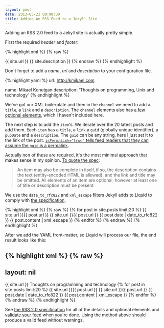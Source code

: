 ```yaml
---
layout: post
date: 2013-05-23 00:00:00
title: Adding An RSS Feed to a Jekyll Site
---
```


Adding an RSS 2.0 feed to a Jekyll site is actually pretty simple.

First the required *header* and *footer*:

{% highlight xml %}
{% raw %}
<?xml version="1.0" encoding="utf-8"?>
<rss version="2.0" xmlns:atom="http://www.w3.org/2005/Atom">
  <channel>
    <atom:link href="{{ site.url }}/feed.xml" rel="self" type="application/rss+xml" />
    <title>{{ site.name }}</title>
    <link>{{ site.url }}</link>
    <description>{{ site.description }}</description>
  </channel>
</rss>
{% endraw %}
{% endhighlight %}

Don't forget to add a *name*, *url* and *description* to your configuration file.

{% highlight yaml %}
url: http://kmikael.com

name: Mikael Konutgan
description: 'Thoughts on programming, Unix and technology'
{% endhighlight %}
    
We've got our XML boilerplate and then in the `channel` we need to add a `title`, a `link` and a `description`. The `channel` elements also has [a few optional elements](http://feed2.w3.org/docs/rss2.html#optionalChannelElements), which I haven't included here.

The next step is to add the `item`'s. We iterate over the 20 latest posts and add them. Each `item` has a `title`, a `link` a `guid` (globally unique identifier), a `pupDate` and a `description`. The `guid` can be any string, here I just set it to the link of the post. [`isPermaLink="true"` tells feed readers that they can assume the `guid` is a permalink](http://feed2.w3.org/docs/rss2.html#ltguidgtSubelementOfLtitemgt).

Actually non of these are required, it's the most minimal approach that makes sense in my opinion. [To quote the spec](http://feed2.w3.org/docs/rss2.html#hrelementsOfLtitemgt):

> An item may also be complete in itself, if so, the description contains the text (entity-encoded HTML is allowed), and the link and title may be omitted. All elements of an item are optional, however at least one of title or description must be present.

We use the `date_to_rfc822` and `xml_escape` filters Jekyll adds to Liquid to comply with [the specification](http://feed2.w3.org/docs/rss2.html#ltpubdategtSubelementOfLtitemgt).

{% highlight xml %}
{% raw %}
{% for post in site.posts limit:20 %}
  <item>
    <title>{{ post.title }}</title>
    <link>{{ site.url }}{{ post.url }}</link>
    <guid isPermaLink="true">{{ site.url }}{{ post.url }}</guid>
    <pubDate>{{ post.date | date_to_rfc822 }}</pubDate>
    <description>{{ post.content | xml_escape }}</description>
  </item>
{% endfor %}
{% endraw %}
{% endhighlight %}

After we add the YAML front-matter, so Liquid will process our file, the end result looks like this:

{% highlight xml %}
{% raw %}
---
layout: nil
---

<?xml version="1.0" encoding="utf-8"?>
<rss version="2.0">
  <channel>
    <title>Mikael K.</title>
    <link>{{ site.url }}</link>
    <description>Thoughts on programming and technology</description>
    {% for post in site.posts limit:20 %}
      <item>
        <title>{{ post.title }}</title>
        <link>{{ site.url }}{{ post.url }}</link>
        <guid isPermaLink="true">{{ site.url }}{{ post.url }}</guid>
        <pubDate>{{ post.date | date_to_rfc822 }}</pubDate>
        <description>{{ post.content | xml_escape }}</description>
      </item>
    {% endfor %}
  </channel>
</rss>
{% endraw %}
{% endhighlight %}

See [the RSS 2.0 specification](http://feed2.w3.org/docs/rss2.html) for all of the details and optional elements and [validate your feed](http://validator.w3.org/feed/) when you're done. Using the method above should produce a valid feed without warnings.
